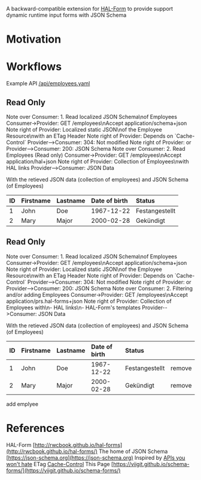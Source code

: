 <script src="https://ajax.googleapis.com/ajax/libs/jquery/3.4.1/jquery.min.js"></script>
<script src="/schema-forms/assets/js/bower-webfontloader/webfont.js" ></script>
<script src="/schema-forms/assets/js/snap.svg/snap.svg-min.js" ></script>
<script src="/schema-forms/assets/js/underscore/underscore-min.js" ></script>
<script src="/schema-forms/assets/js/js-sequence-diagrams/sequence-diagram-min.js" ></script>

A backward-compatible extension for [HAL-Form](http://rwcbook.github.io/hal-forms/) to provide support dynamic runtime input forms with JSON Schema

# Motivation

# Workflows

Example API [/api/employees.yaml](https://petstore.swagger.io/?url=https://viigit.github.io/schema-forms/api/employees.yaml)

## Read Only
<div class="diagram">
Note over Consumer: 1. Read localized JSON Schema\nof Employees
Consumer->Provider: GET /employees\nAccept application/schema+json
Note right of Provider: Localized static JSON\nof the Employee Resource\nwith an ETag Header
Note right of Provider: Depends on `Cache-Control`
Provider-->Consumer: 304: Not modified
Note right of Provider: or
Provider-->Consumer: 200: JSON Schema
Note over Consumer: 2. Read Employees (Read only)
Consumer->Provider: GET /employees\nAccept application/hal+json
Note right of Provider: Collection of Employees\nwith HAL links
Provider-->Consumer: JSON Data
</div>

With the retieved JSON data (collection of employees) and JSON Schema (of Employees)

| ID  | Firstname | Lastname | Date of birth | Status         |
| --- | :---      | :---     | :---          | :---           |
| 1   | John      | Doe      | 1967-12-22    | Festangestellt |
| 2   | Mary      | Major    | 2000-02-28    | Gekündigt      |

## Read Only
<div class="diagram">
Note over Consumer: 1. Read localized JSON Schema\nof Employees
Consumer->Provider: GET /employees\nAccept application/schema+json
Note right of Provider: Localized static JSON\nof the Employee Resource\nwith an ETag Header
Note right of Provider: Depends on `Cache-Control`
Provider-->Consumer: 304: Not modified
Note right of Provider: or
Provider-->Consumer: 200: JSON Schema
Note over Consumer: 2. Filtering and/or adding Employees
Consumer->Provider: GET /employees\nAccept application/prs.hal-forms+json
Note right of Provider: Collection of Employees with\n- HAL links\n- HAL-Form's templates
Provider-->Consumer: JSON Data
</div>

With the retieved JSON data (collection of employees) and JSON Schema (of Employees)

| ID  | Firstname | Lastname | Date of birth | Status         |             |
| --- | :---      | :---     | :---          | :---           | :---:                          |
| 1   | John      | Doe      | 1967-12-22    | Festangestellt | <div class="btn"> remove <div> |
| 2   | Mary      | Major    | 2000-02-28    | Gekündigt      | <div class="btn"> remove <div> |

<div class="btn"> add emplyee <div>

# References
HAL-Form [http://rwcbook.github.io/hal-forms](http://rwcbook.github.io/hal-forms/)
The home of JSON Schema [https://json-schema.org](https://json-schema.org)
Inspired by [APIs you won't hate](https://apisyouwonthate.com/blog/lets-stop-building-apis-around-a-network-hack)
ETag [Cache-Control](https://developers.google.com/web/fundamentals/performance/optimizing-content-efficiency/http-caching)
This Page [https://viigit.github.io/schema-forms/](https://viigit.github.io/schema-forms/)

<script> 
    var options = {theme: 'simple'};
    $(".diagram").sequenceDiagram(options);
</script>
